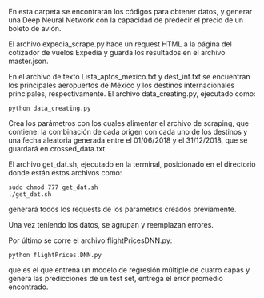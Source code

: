 En esta carpeta se encontrarán los códigos para obtener datos, y generar una Deep Neural Network con la capacidad de predecir el precio de un boleto de avión.

El archivo expedia_scrape.py hace un request HTML a la página del cotizador de vuelos Expedia y guarda los resultados en el archivo master.json.

En el archivo de texto Lista_aptos_mexico.txt y dest_int.txt se encuentran los principales aeropuertos de México y los destinos internacionales principales, respectivamente. El archivo data_creating.py, ejecutado como:
```
python data_creating.py
```
Crea los parámetros con los cuales alimentar el archivo de scraping, que contiene: la combinación de cada origen con cada uno de los destinos y una fecha aleatoria generada entre el 01/06/2018 y el 31/12/2018, que se guardará en crossed_data.txt.

El archivo get_dat.sh, ejecutado en la terminal, posicionado en el directorio donde están estos archivos como:

```
sudo chmod 777 get_dat.sh
./get_dat.sh
```
generará todos los requests de los parámetros creados previamente.

Una vez teniendo los datos, se agrupan y reemplazan errores.

Por último se corre el archivo flightPricesDNN.py:
```
python flightPrices.DNN.py
```
que es el que entrena un modelo de regresión múltiple de cuatro capas y genera las predicciones de un test set, entrega el error promedio encontrado.